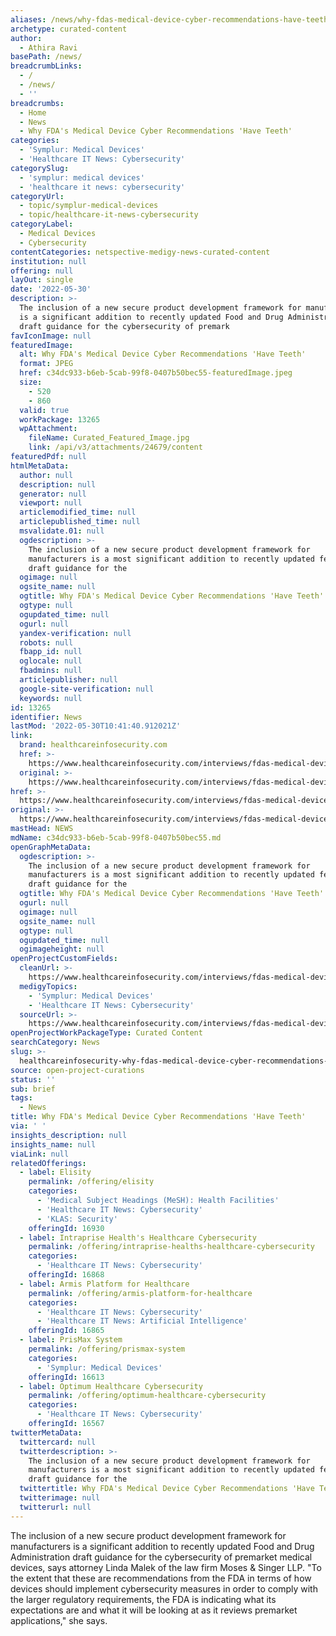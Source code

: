 ```yaml
---
aliases: /news/why-fdas-medical-device-cyber-recommendations-have-teeth
archetype: curated-content
author:
  - Athira Ravi
basePath: /news/
breadcrumbLinks:
  - /
  - /news/
  - ''
breadcrumbs:
  - Home
  - News
  - Why FDA's Medical Device Cyber Recommendations 'Have Teeth'
categories:
  - 'Symplur: Medical Devices'
  - 'Healthcare IT News: Cybersecurity'
categorySlug:
  - 'symplur: medical devices'
  - 'healthcare it news: cybersecurity'
categoryUrl:
  - topic/symplur-medical-devices
  - topic/healthcare-it-news-cybersecurity
categoryLabel:
  - Medical Devices
  - Cybersecurity
contentCategories: netspective-medigy-news-curated-content
institution: null
offering: null
layOut: single
date: '2022-05-30'
description: >-
  The inclusion of a new secure product development framework for manufacturers
  is a significant addition to recently updated Food and Drug Administration
  draft guidance for the cybersecurity of premark
favIconImage: null
featuredImage:
  alt: Why FDA's Medical Device Cyber Recommendations 'Have Teeth'
  format: JPEG
  href: c34dc933-b6eb-5cab-99f8-0407b50bec55-featuredImage.jpeg
  size:
    - 520
    - 860
  valid: true
  workPackage: 13265
  wpAttachment:
    fileName: Curated_Featured_Image.jpg
    link: /api/v3/attachments/24679/content
featuredPdf: null
htmlMetaData:
  author: null
  description: null
  generator: null
  viewport: null
  articlemodified_time: null
  articlepublished_time: null
  msvalidate.01: null
  ogdescription: >-
    The inclusion of a new secure product development framework for
    manufacturers is a most significant addition to recently updated federal
    draft guidance for the
  ogimage: null
  ogsite_name: null
  ogtitle: Why FDA's Medical Device Cyber Recommendations 'Have Teeth'
  ogtype: null
  ogupdated_time: null
  ogurl: null
  yandex-verification: null
  robots: null
  fbapp_id: null
  oglocale: null
  fbadmins: null
  articlepublisher: null
  google-site-verification: null
  keywords: null
id: 13265
identifier: News
lastMod: '2022-05-30T10:41:40.912021Z'
link:
  brand: healthcareinfosecurity.com
  href: >-
    https://www.healthcareinfosecurity.com/interviews/fdas-medical-device-cyber-recommendations-have-teeth-i-5078
  original: >-
    https://www.healthcareinfosecurity.com/interviews/fdas-medical-device-cyber-recommendations-have-teeth-i-5078
href: >-
  https://www.healthcareinfosecurity.com/interviews/fdas-medical-device-cyber-recommendations-have-teeth-i-5078
original: >-
  https://www.healthcareinfosecurity.com/interviews/fdas-medical-device-cyber-recommendations-have-teeth-i-5078
mastHead: NEWS
mdName: c34dc933-b6eb-5cab-99f8-0407b50bec55.md
openGraphMetaData:
  ogdescription: >-
    The inclusion of a new secure product development framework for
    manufacturers is a most significant addition to recently updated federal
    draft guidance for the
  ogtitle: Why FDA's Medical Device Cyber Recommendations 'Have Teeth'
  ogurl: null
  ogimage: null
  ogsite_name: null
  ogtype: null
  ogupdated_time: null
  ogimageheight: null
openProjectCustomFields:
  cleanUrl: >-
    https://www.healthcareinfosecurity.com/interviews/fdas-medical-device-cyber-recommendations-have-teeth-i-5078
  medigyTopics:
    - 'Symplur: Medical Devices'
    - 'Healthcare IT News: Cybersecurity'
  sourceUrl: >-
    https://www.healthcareinfosecurity.com/interviews/fdas-medical-device-cyber-recommendations-have-teeth-i-5078
openProjectWorkPackageType: Curated Content
searchCategory: News
slug: >-
  healthcareinfosecurity-why-fdas-medical-device-cyber-recommendations-have-teeth
source: open-project-curations
status: ''
sub: brief
tags:
  - News
title: Why FDA's Medical Device Cyber Recommendations 'Have Teeth'
via: ' '
insights_description: null
insights_name: null
viaLink: null
relatedOfferings:
  - label: Elisity
    permalink: /offering/elisity
    categories:
      - 'Medical Subject Headings (MeSH): Health Facilities'
      - 'Healthcare IT News: Cybersecurity'
      - 'KLAS: Security'
    offeringId: 16930
  - label: Intraprise Health's Healthcare Cybersecurity
    permalink: /offering/intraprise-healths-healthcare-cybersecurity
    categories:
      - 'Healthcare IT News: Cybersecurity'
    offeringId: 16868
  - label: Armis Platform for Healthcare
    permalink: /offering/armis-platform-for-healthcare
    categories:
      - 'Healthcare IT News: Cybersecurity'
      - 'Healthcare IT News: Artificial Intelligence'
    offeringId: 16865
  - label: PrisMax System
    permalink: /offering/prismax-system
    categories:
      - 'Symplur: Medical Devices'
    offeringId: 16613
  - label: Optimum Healthcare Cybersecurity
    permalink: /offering/optimum-healthcare-cybersecurity
    categories:
      - 'Healthcare IT News: Cybersecurity'
    offeringId: 16567
twitterMetaData:
  twittercard: null
  twitterdescription: >-
    The inclusion of a new secure product development framework for
    manufacturers is a most significant addition to recently updated federal
    draft guidance for the
  twittertitle: Why FDA's Medical Device Cyber Recommendations 'Have Teeth'
  twitterimage: null
  twitterurl: null
---
```

<p>The inclusion of a new secure product development framework for manufacturers is a significant addition to recently updated Food and Drug Administration draft guidance for the cybersecurity of premarket medical devices, says attorney Linda Malek of the law firm Moses &amp; Singer LLP. "To the extent that these are recommendations from the FDA in terms of how devices should implement cybersecurity measures in order to comply with the larger regulatory requirements, the FDA is indicating what its expectations are and what it will be looking at as it reviews premarket applications," she says.</p>